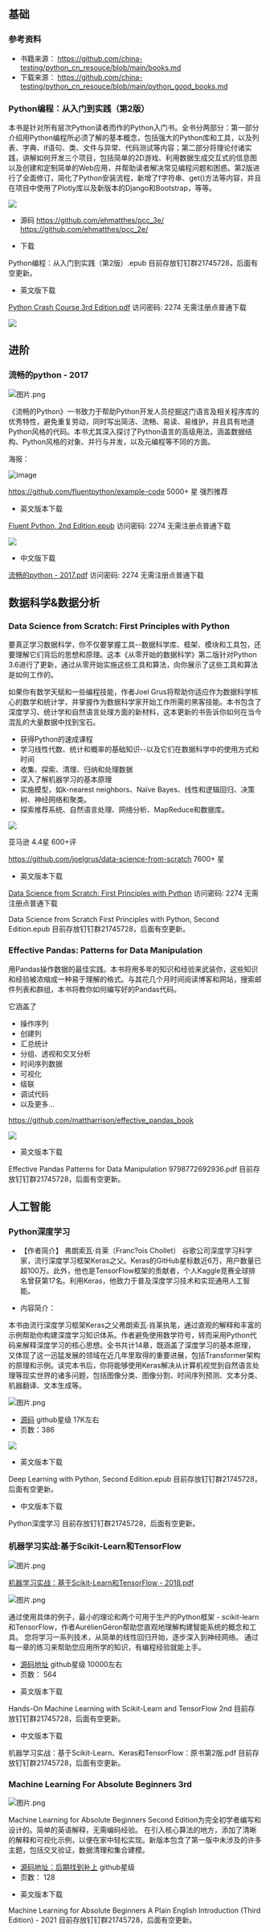 ## 基础

### 参考资料

- 书籍来源： https://github.com/china-testing/python_cn_resouce/blob/main/books.md
- 下载来源： https://github.com/china-testing/python_cn_resouce/blob/main/python_good_books.md 

###  Python编程：从入门到实践（第2版）

本书是针对所有层次Python读者而作的Python入门书。全书分两部分：第一部分介绍用Python编程所必须了解的基本概念，包括强大的Python库和工具，以及列表、字典、if语句、类、文件与异常、代码测试等内容；第二部分将理论付诸实践，讲解如何开发三个项目，包括简单的2D游戏、利用数据生成交互式的信息图以及创建和定制简单的Web应用，并帮助读者解决常见编程问题和困惑。第2版进行了全面修订，简化了Python安装流程，新增了f字符串、get()方法等内容，并且在项目中使用了Plotly库以及新版本的Django和Bootstrap，等等。

![](https://upload-images.jianshu.io/upload_images/12713060-5e69cbefbb52f788.png?imageMogr2/auto-orient/strip%7CimageView2/2/w/1240)

- 源码
https://github.com/ehmatthes/pcc_3e/
https://github.com/ehmatthes/pcc_2e/

- 下载

Python编程：从入门到实践（第2版）.epub 目前存放钉钉群21745728，后面有空更新。

- 英文版下载

[Python Crash Course 3rd Edition.pdf](https://url97.ctfile.com/f/18113597-812539319-0fab3e?p=2274) 访问密码: 2274 无需注册点普通下载

![](https://upload-images.jianshu.io/upload_images/12713060-fb22d8e555ca5057.png?imageMogr2/auto-orient/strip%7CimageView2/2/w/1240)


## 进阶

### 流畅的python - 2017

![图片.png](https://upload-images.jianshu.io/upload_images/12713060-a67e4ce0684d9d86.png?imageMogr2/auto-orient/strip%7CimageView2/2/w/1240)

《流畅的Python》一书致力于帮助Python开发人员挖掘这门语言及相关程序库的优秀特性，避免重复劳动，同时写出简洁、流畅、易读、易维护，并且具有地道Python风格的代码。本书尤其深入探讨了Python语言的高级用法，涵盖数据结构、Python风格的对象、并行与并发，以及元编程等不同的方面。

海报：

![image](http://upload-images.jianshu.io/upload_images/12713060-623ed7473127a552.jpg?imageMogr2/auto-orient/strip%7CimageView2/2/w/1240)

https://github.com/fluentpython/example-code 5000+ 星 强烈推荐

- 英文版本下载

[Fluent Python, 2nd Edition.epub](https://url97.ctfile.com/f/18113597-812539535-a446e9?p=2274)  访问密码: 2274 无需注册点普通下载

![](https://upload-images.jianshu.io/upload_images/12713060-516b74967306bfd4.png?imageMogr2/auto-orient/strip%7CimageView2/2/w/1240)

- 中文版下载

[流畅的python - 2017.pdf](https://u062.com/file/18113597-318436791)  访问密码: 2274 无需注册点普通下载


## 数据科学&数据分析

### Data Science from Scratch: First Principles with Python

要真正学习数据科学，你不仅要掌握工具--数据科学库、框架、模块和工具包，还要理解它们背后的思想和原理。这本《从零开始的数据科学》第二版针对Python 3.6进行了更新，通过从零开始实施这些工具和算法，向你展示了这些工具和算法是如何工作的。

如果你有数学天赋和一些编程技能，作者Joel Grus将帮助你适应作为数据科学核心的数学和统计学，并掌握作为数据科学家开始工作所需的黑客技能。本书包含了深度学习、统计学和自然语言处理方面的新材料，这本更新的书告诉你如何在当今混乱的大量数据中找到宝石。

- 获得Python的速成课程
- 学习线性代数、统计和概率的基础知识--以及它们在数据科学中的使用方式和时间
- 收集、探索、清理、归纳和处理数据
- 深入了解机器学习的基本原理
- 实施模型，如k-nearest neighbors、Naïve Bayes、线性和逻辑回归、决策树、神经网络和聚类。
- 探索推荐系统、自然语言处理、网络分析、MapReduce和数据库。

![](https://upload-images.jianshu.io/upload_images/12713060-193b89d2557bd790.png?imageMogr2/auto-orient/strip%7CimageView2/2/w/1240)


亚马逊 4.4星 600+评

https://github.com/joelgrus/data-science-from-scratch 7600+ 星

- 英文版本下载

[Data Science from Scratch: First Principles with Python](https://itbooks.pipipan.com/fs/18113597-304377235) 访问密码: 2274 无需注册点普通下载

Data Science from Scratch First Principles with Python, Second Edition.epub 目前存放钉钉群21745728，后面有空更新。

### Effective Pandas: Patterns for Data Manipulation

用Pandas操作数据的最佳实践。本书将用多年的知识和经验来武装你，这些知识和经验被浓缩成一种易于理解的格式。与其花几个月时间阅读博客和网站，搜索邮件列表和群组，本书将教你如何编写好的Pandas代码。

它涵盖了
- 操作序列
- 创建列
- 汇总统计
- 分组、透视和交叉分析
- 时间序列数据
- 可视化
- 级联
- 调试代码
- 以及更多...

https://github.com/mattharrison/effective_pandas_book

![](https://upload-images.jianshu.io/upload_images/12713060-5db71e6ab89ee34f.png?imageMogr2/auto-orient/strip%7CimageView2/2/w/1240)

- 英文版本下载

Effective Pandas Patterns for Data Manipulation 9798772692936.pdf  目前存放钉钉群21745728，后面有空更新。

## 人工智能

### Python深度学习


- 【作者简介】 弗朗索瓦·肖莱（Franc?ois Chollet）
 谷歌公司深度学习科学家，流行深度学习框架Keras之父。Keras的GitHub星标数近6万，用户数量已超100万。此外，他也是TensorFlow框架的贡献者，个人Kaggle竞赛全球排名曾获第17名。利用Keras，他致力于普及深度学习技术和实现通用人工智能。 

- 内容简介：

本书由流行深度学习框架Keras之父弗朗索瓦·肖莱执笔，通过直观的解释和丰富的示例帮助你构建深度学习知识体系。作者避免使用数学符号，转而采用Python代码来解释深度学习的核心思想。全书共计14章，既涵盖了深度学习的基本原理，又体现了这一迅猛发展的领域在近几年里取得的重要进展，包括Transformer架构的原理和示例。读完本书后，你将能够使用Keras解决从计算机视觉到自然语言处理等现实世界的诸多问题，包括图像分类、图像分割、时间序列预测、文本分类、机器翻译、文本生成等。

![图片.png](https://upload-images.jianshu.io/upload_images/12713060-3c4199133358b17e.png?imageMogr2/auto-orient/strip%7CimageView2/2/w/1240)



 * [源码](https://github.com/fchollet/deep-learning-with-python-notebooks) github星级  17K左右
 * 页数：386


![](https://upload-images.jianshu.io/upload_images/12713060-6087d053b45adb1b.png?imageMogr2/auto-orient/strip%7CimageView2/2/w/1240)

- 英文版本下载

Deep Learning with Python, Second Edition.epub  目前存放钉钉群21745728，后面有空更新。

- 中文版本下载

Python深度学习 目前存放钉钉群21745728，后面有空更新。


### 机器学习实战:基于Scikit-Learn和TensorFlow  

![图片.png](https://upload-images.jianshu.io/upload_images/12713060-0f86b03743bfd965.png?imageMogr2/auto-orient/strip%7CimageView2/2/w/1240)

[机器学习实战：基于Scikit-Learn和TensorFlow - 2018.pdf](https://itbooks.pipipan.com/fs/18113597-318701937)


![图片.png](https://upload-images.jianshu.io/upload_images/12713060-ab94957cab299acc.png?imageMogr2/auto-orient/strip%7CimageView2/2/w/1240)


通过使用具体的例子，最小的理论和两个可用于生产的Python框架 - scikit-learn和TensorFlow，作者AurélienGéron帮助您直观地理解构建智能系统的概念和工具。 您将学习一系列技术，从简单的线性回归开始，逐步深入到神经网络。 通过每一章的练习来帮助您应用所学的知识，有编程经验就能上手。

 * [源码地址](https://github.com/ageron/handson-ml) github星级 10000左右
 * 页数： 564
 
- 英文版本下载

Hands-On Machine Learning with Scikit-Learn and TensorFlow 2nd 目前存放钉钉群21745728，后面有空更新。

 
- 中文版本下载

机器学习实战：基于Scikit-Learn、Keras和TensorFlow：原书第2版.pdf 目前存放钉钉群21745728，后面有空更新。


### Machine Learning For Absolute Beginners 3rd
![图片.png](https://upload-images.jianshu.io/upload_images/12713060-4bdd8d29122c6c17.png?imageMogr2/auto-orient/strip%7CimageView2/2/w/1240)


Machine Learning for Absolute Beginners Second Edition为完全初学者编写和设计的。简单的英语解释，无需编码经验。 在引入核心算法的地方，添加了清晰的解释和可视化示例，以便在家中轻松实现。新版本包含了第一版中未涉及的许多主题，包括交叉验证，数据清理和集合建模。

 * [源码地址：后期找到补上](https://github.com/china-testing/python-api-tesing) github星级 
 * 页数： 128

- 英文版本下载

Machine Learning for Absolute Beginners A Plain English Introduction (Third Edition) - 2021 目前存放钉钉群21745728，后面有空更新。

